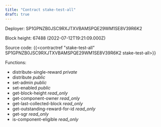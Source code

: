 ```yaml
---
title: "Contract stake-test-all"
draft: true
---
```

Deployer: SP1GPNZB0JSC9RXJTXVBAMSPQE29WM1SE8V39R6K2


 



Block height: 67488 (2022-07-12T19:21:09.000Z)

Source code: {{<contractref "stake-test-all" SP1GPNZB0JSC9RXJTXVBAMSPQE29WM1SE8V39R6K2 stake-test-all>}}

Functions:

* distribute-single-reward _private_
* distribute _public_
* set-admin _public_
* set-enabled _public_
* get-block-height _read_only_
* get-component-owner _read_only_
* get-last-collected-block _read_only_
* get-outstanding-reward-for-id _read_only_
* get-sgr _read_only_
* is-component-eligible _read_only_
